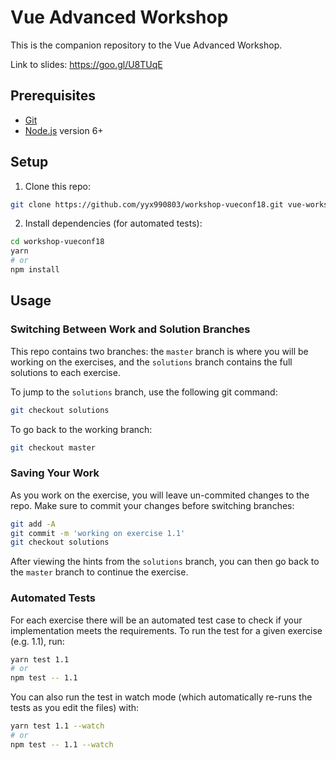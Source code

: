 # Vue Advanced Workshop

This is the companion repository to the Vue Advanced Workshop.

Link to slides: https://goo.gl/U8TUqE

## Prerequisites

- [Git](https://git-scm.com/)
- [Node.js](https://nodejs.org/en/) version 6+

## Setup

1. Clone this repo:

  ``` bash
  git clone https://github.com/yyx990803/workshop-vueconf18.git vue-workshop
  ```

2. Install dependencies (for automated tests):

  ``` bash
  cd workshop-vueconf18
  yarn
  # or
  npm install
  ```

## Usage

### Switching Between Work and Solution Branches

This repo contains two branches: the `master` branch is where you will be working on the exercises, and the `solutions` branch contains the full solutions to each exercise.

To jump to the `solutions` branch, use the following git command:

``` bash
git checkout solutions
```

To go back to the working branch:

``` bash
git checkout master
```

### Saving Your Work

As you work on the exercise, you will leave un-commited changes to the repo. Make sure to commit your changes before switching branches:

``` bash
git add -A
git commit -m 'working on exercise 1.1'
git checkout solutions
```

After viewing the hints from the `solutions` branch, you can then go back to the `master` branch to continue the exercise.

### Automated Tests

For each exercise there will be an automated test case to check if your implementation meets the requirements. To run the test for a given exercise (e.g. 1.1), run:

``` bash
yarn test 1.1
# or
npm test -- 1.1
```

You can also run the test in watch mode (which automatically re-runs the tests as you edit the files) with:

``` bash
yarn test 1.1 --watch
# or
npm test -- 1.1 --watch
```

